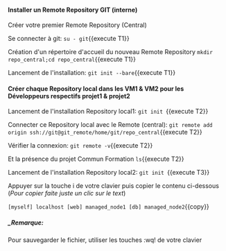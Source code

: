 #### Installer un Remote Repository GIT (interne)

Créer votre premier Remote Repository (Central)

 Se connecter à git:
   `su - git`{{execute T1}}

 Création d'un répertoire d'accueil du nouveau Remote Repository
`mkdir repo_central;cd repo_central`{{execute T1}}

 Lancement de l'installation:
  `git init --bare`{{execute T1}}

#### Créer chaque Repository local dans les VM1 & VM2 pour les Développeurs respectifs projet1 & projet2

 Lancement de l'installation Repository local1:
 `git init `{{execute T2}}
 
 Connecter ce Repository local avec le Remote (central):
 `git remote add origin ssh://git@git_remote/home/git/repo_central`{{execute T2}}

 Vérifier la connexion:
 `git remote -v`{{execute T2}}
 
 Et la présence du projet Commun Formation
  `ls`{{execute T2}}
  
 Lancement de l'installation Repository local2:
 `git init `{{execute T3}}

Appuyer sur la touche i de votre clavier puis copier le contenu ci-dessous (_Pour copier faite juste un clic sur le text_)

`
[myself]
localhost
[web]
managed_node1
[db]
managed_node2
`{{copy}}


##### _Remarque:

Pour sauvegarder le fichier, utiliser les touches :wq! de votre clavier
